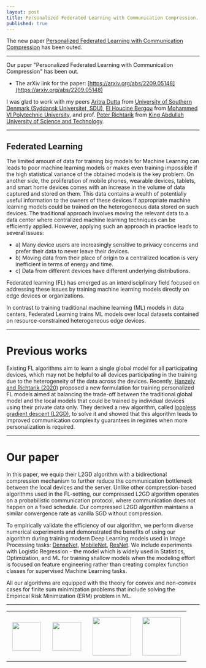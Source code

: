 ```yaml
---
layout: post
title: Personalized Federated Learning with Communication Compression.
published: true
---
```


The new paper [Personalized Federated Learning with Communication Compression](https://arxiv.org/abs/2209.05148) has been outed.

---

Our paper "Personalized Federated Learning with Communication Compression" has been out.
* The arXiv link for the paper: [https://arxiv.org/abs/2209.05148](https://arxiv.org/abs/2209.05148)

I was glad to work with my peers [Aritra Dutta](http://www.aritradutta.com/) from [University of Southern Denmark (Syddansk Universitet, SDU)](https://www.sdu.dk/en), [El Houcine Bergou](https://zhizeli.github.io/) from [Mohammed VI Polytechnic University](https://www.um6p.ma/index.php/en/vision), 
and prof. [Peter Richtarik](https://richtarik.org/) from [King Abdullah University of Science and Technology](https://cemse.kaust.edu.sa/).

----

## Federated Learning

The limited amount of data for training big models for Machine Learning can leads to poor machine learning models or makes even training impossible if the high statistical variance of the obtained models is the key problem.
On another side, the proliferation of mobile phones, wearable devices, tablets, and smart home devices comes with an increase in the volume of data captured and stored on them.
This data contains a wealth of potentially useful information to the owners of these devices if appropriate machine learning models could be trained on the heterogeneous data stored on such devices. 
The traditional approach involves moving the relevant data to a data center where centralized machine learning techniques can be efficiently applied. 
However, applying such an approach in practice leads to several issues: 
* a) Many device users are increasingly sensitive to privacy concerns and prefer their data to never leave their devices.
* b) Moving data from their place of origin to a centralized location is very inefficient in terms of energy and time. 
* c) Data from different devices have different underlying distributions.

Federated learning (FL) has emerged as an interdisciplinary field focused on addressing these issues by training machine learning models directly on edge devices or organizations. 

In contrast to training traditional machine learning (ML) models in data centers, Federated Learning trains ML models over local datasets contained on resource-constrained heterogeneous edge devices.

----

# Previous works

Existing FL algorithms aim to learn a single global model for all participating devices, which may not be helpful to all devices participating in the training due to the heterogeneity of the data across 
the devices. Recently, [Hanzely and Richtarik (2020)](https://arxiv.org/abs/2002.05516) proposed a new formulation for training personalized FL models aimed at balancing the trade-off between the traditional global model and the local models that could be trained by individual devices using their private data only. 
They derived a new algorithm, called [loopless gradient descent (L2GD)](https://arxiv.org/abs/2002.05516), to solve it and showed that this algorithm leads to improved communication complexity guarantees in regimes when more personalization is required. 

----

# Our paper

In this paper, we equip their L2GD algorithm with a bidirectional compression mechanism to further reduce the communication bottleneck between the local devices and the server. 
Unlike other compression-based algorithms used in the FL-setting, our compressed L2GD algorithm operates on a probabilistic communication protocol, where communication does not happen on a fixed schedule. 
Our compressed L2GD algorithm maintains a similar convergence rate as vanilla SGD without compression. 

To empirically validate the efficiency of our algorithm, we perform diverse numerical experiments and demonstrated the benefits of using our algorithm during training modern Deep Learning models used in Image Processing tasks: [DenseNet](https://arxiv.org/abs/1608.06993), [MobileNet](https://arxiv.org/abs/1704.04861),
[ResNet](https://arxiv.org/abs/1512.03385). We include experiments with Logistic Regression - the model which is widely used in Statistics, Optimization, and ML for training shallow models when the modeling effort is focused on feature engineering rather than creating complex function classes for supervised Machine Learning tasks. 

All our algorithms are equipped with the theory for convex and non-convex cases for finite sum minimization problems that include solving the Empirical Risk Minimization (ERM) problem in ML.

---

<table style="text-align:center;">
<tr>
<td style="padding:15px;text-align:center;vertical-align:middle;"> <img height="75px" src="https://burlachenkok.github.io/materials/UM6P-logo.png"/> </td>
<td style="padding:15px;text-align:center;vertical-align:middle;"> <img height="75px" src="https://burlachenkok.github.io/materials/SDU-logo.png"/> </td>
<td style="padding:15px;text-align:center;vertical-align:middle;"> <img height="100px" src="https://burlachenkok.github.io/materials/KAUST-logo.png"/> </td> 
<td style="padding:15px;text-align:center;vertical-align:middle;"> <img height="100px" src="https://burlachenkok.github.io/materials/SDAIA-Logo-2.png"/> </td>
</tr>
</table>
